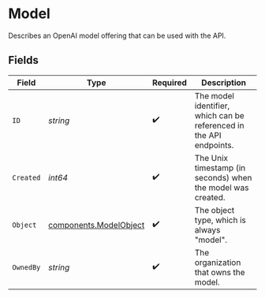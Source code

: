 # Model

Describes an OpenAI model offering that can be used with the API.


## Fields

| Field                                                               | Type                                                                | Required                                                            | Description                                                         |
| ------------------------------------------------------------------- | ------------------------------------------------------------------- | ------------------------------------------------------------------- | ------------------------------------------------------------------- |
| `ID`                                                                | *string*                                                            | :heavy_check_mark:                                                  | The model identifier, which can be referenced in the API endpoints. |
| `Created`                                                           | *int64*                                                             | :heavy_check_mark:                                                  | The Unix timestamp (in seconds) when the model was created.         |
| `Object`                                                            | [components.ModelObject](../../models/components/modelobject.md)    | :heavy_check_mark:                                                  | The object type, which is always "model".                           |
| `OwnedBy`                                                           | *string*                                                            | :heavy_check_mark:                                                  | The organization that owns the model.                               |